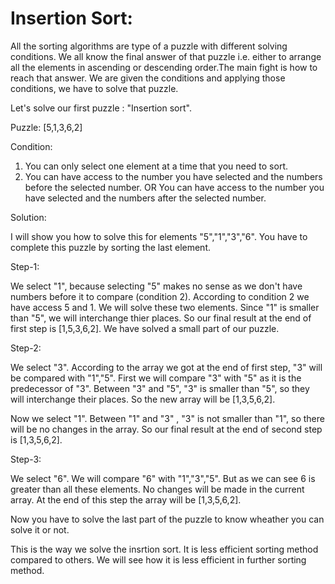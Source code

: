 # Insertion Sort:

All the sorting algorithms are type of a puzzle with different solving conditions. We all know the final answer of that puzzle i.e. either to arrange all the elements in ascending or descending order.The main fight is how to reach that answer. We are given the conditions and applying those conditions, we have to solve that puzzle.

Let's solve our first puzzle : "Insertion sort".

Puzzle: [5,1,3,6,2]

Condition:

1. You can only select one element at a time that you need to sort.
2. You can have access to the number you have selected and the numbers before the selected number.
								OR
   You can have access to the number you have selected and the numbers after the selected number.

Solution:

I will show you how to solve this for elements  "5","1","3","6". You have to complete this puzzle by sorting the last element.

Step-1:

We select "1", because selecting "5" makes no sense as we don't have numbers before it to compare (condition 2).
According to condition 2 we have access 5 and 1. We will solve these two elements. Since "1" is smaller than "5", we will interchange thier places.
So our final result at the end of first step is [1,5,3,6,2]. We have solved a small part of our puzzle.

Step-2:

We select "3". According to the array we got at the end of first step, "3" will be compared with "1","5". First we will compare "3" with "5" as it is the predecessor of "3". Between "3" and "5", "3" is smaller than "5", so they will interchange their places. So the new array will be [1,3,5,6,2].

Now we select "1". Between "1" and "3" , "3" is not smaller than "1", so there will be no changes in the array.
So our final result at the end of second step is [1,3,5,6,2].

Step-3:

We select "6". We will compare "6" with "1","3","5". But as we can see 6 is greater than all these elements. No changes will be made in the current array. At the end of this step the array will be [1,3,5,6,2].

Now you have to solve the last part of the puzzle to know wheather you can solve it or not.

This is the way we solve the insrtion sort. It is less efficient sorting method compared to others. We will see how it is less efficient in further sorting method.



